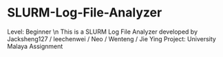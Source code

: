 # SLURM-Log-File-Analyzer
Level: Beginner \n
This is a SLURM Log File Analyzer developed by Jacksheng127 / leechenwei / Neo / Wenteng / Jie Ying
Project: University Malaya Assignment

